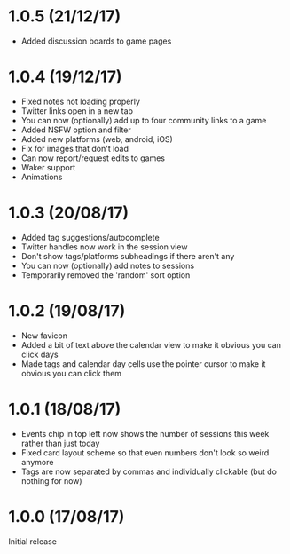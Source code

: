 # 1.0.5 (21/12/17) 

* Added discussion boards to game pages

# 1.0.4 (19/12/17)

* Fixed notes not loading properly
* Twitter links open in a new tab
* You can now (optionally) add up to four community links to a game
* Added NSFW option and filter
* Added new platforms (web, android, iOS)
* Fix for images that don't load
* Can now report/request edits to games
* Waker support
* Animations

# 1.0.3 (20/08/17)

* Added tag suggestions/autocomplete
* Twitter handles now work in the session view
* Don't show tags/platforms subheadings if there aren't any
* You can now (optionally) add notes to sessions
* Temporarily removed the 'random' sort option

# 1.0.2 (19/08/17)

* New favicon
* Added a bit of text above the calendar view to make it obvious you can click days
* Made tags and calendar day cells use the pointer cursor to make it obvious you can click them

# 1.0.1 (18/08/17)

* Events chip in top left now shows the number of sessions this week rather than just today
* Fixed card layout scheme so that even numbers don't look so weird anymore
* Tags are now separated by commas and individually clickable (but do nothing for now)

# 1.0.0 (17/08/17)

Initial release

